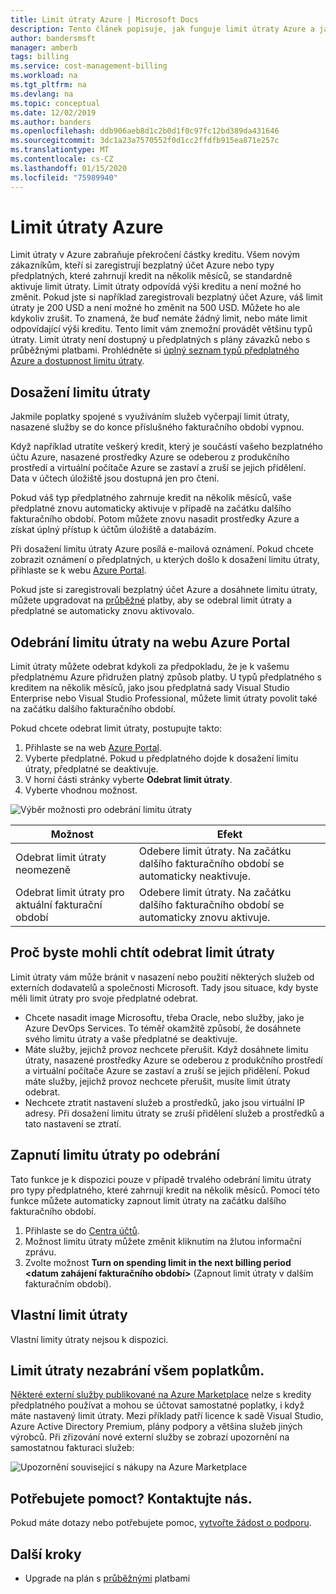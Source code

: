 ```yaml
---
title: Limit útraty Azure | Microsoft Docs
description: Tento článek popisuje, jak funguje limit útraty Azure a jak ho odebrat.
author: bandersmsft
manager: amberb
tags: billing
ms.service: cost-management-billing
ms.workload: na
ms.tgt_pltfrm: na
ms.devlang: na
ms.topic: conceptual
ms.date: 12/02/2019
ms.author: banders
ms.openlocfilehash: ddb906aeb8d1c2b0d1f0c97fc12bd389da431646
ms.sourcegitcommit: 3dc1a23a7570552f0d1cc2ffdfb915ea871e257c
ms.translationtype: MT
ms.contentlocale: cs-CZ
ms.lasthandoff: 01/15/2020
ms.locfileid: "75989940"
---
```

# <a name="azure-spending-limit"></a>Limit útraty Azure

Limit útraty v Azure zabraňuje překročení částky kreditu. Všem novým zákazníkům, kteří si zaregistrují bezplatný účet Azure nebo typy předplatných, které zahrnují kredit na několik měsíců, se standardně aktivuje limit útraty. Limit útraty odpovídá výši kreditu a není možné ho změnit. Pokud jste si například zaregistrovali bezplatný účet Azure, váš limit útraty je 200 USD a není možné ho změnit na 500 USD. Můžete ho ale kdykoliv zrušit. To znamená, že buď nemáte žádný limit, nebo máte limit odpovídající výši kreditu. Tento limit vám znemožní provádět většinu typů útraty. Limit útraty není dostupný u předplatných s plány závazků nebo s průběžnými platbami. Prohlédněte si [úplný seznam typů předplatného Azure a dostupnost limitu útraty](https://azure.microsoft.com/support/legal/offer-details/).

## <a name="reaching-a-spending-limit"></a>Dosažení limitu útraty

Jakmile poplatky spojené s využíváním služeb vyčerpají limit útraty, nasazené služby se do konce příslušného fakturačního období vypnou.

Když například utratíte veškerý kredit, který je součástí vašeho bezplatného účtu Azure, nasazené prostředky Azure se odeberou z produkčního prostředí a virtuální počítače Azure se zastaví a zruší se jejich přidělení. Data v účtech úložiště jsou dostupná jen pro čtení.

Pokud váš typ předplatného zahrnuje kredit na několik měsíců, vaše předplatné znovu automaticky aktivuje v případě na začátku dalšího fakturačního období. Potom můžete znovu nasadit prostředky Azure a získat úplný přístup k účtům úložiště a databázím.

Při dosažení limitu útraty Azure posílá e-mailová oznámení. Pokud chcete zobrazit oznámení o předplatných, u kterých došlo k dosažení limitu útraty, přihlaste se k webu [Azure Portal](https://portal.azure.com/#blade/Microsoft_Azure_Billing/SubscriptionsBlade).

Pokud jste si zaregistrovali bezplatný účet Azure a dosáhnete limitu útraty, můžete upgradovat na [průběžné](upgrade-azure-subscription.md) platby, aby se odebral limit útraty a předplatné se automaticky znovu aktivovalo.

<a id="remove"></a>

## <a name="remove-the-spending-limit-in-azure-portal"></a>Odebrání limitu útraty na webu Azure Portal

Limit útraty můžete odebrat kdykoli za předpokladu, že je k vašemu předplatnému Azure přidružen platný způsob platby. U typů předplatného s kreditem na několik měsíců, jako jsou předplatná sady Visual Studio Enterprise nebo Visual Studio Professional, můžete limit útraty povolit také na začátku dalšího fakturačního období.

Pokud chcete odebrat limit útraty, postupujte takto:

1. Přihlaste se na web [Azure Portal](https://portal.azure.com/#blade/Microsoft_Azure_Billing/SubscriptionsBlade).
1. Vyberte předplatné. Pokud u předplatného dojde k dosažení limitu útraty, předplatné se deaktivuje.
1. V horní části stránky vyberte **Odebrat limit útraty**.
1. Vyberte vhodnou možnost.

![Výběr možnosti pro odebrání limitu útraty](./media/spending-limit/remove-spending-limit01.png)

| Možnost | Efekt |
| --- | --- |
| Odebrat limit útraty neomezeně | Odebere limit útraty. Na začátku dalšího fakturačního období se automaticky neaktivuje. |
| Odebrat limit útraty pro aktuální fakturační období | Odebere limit útraty. Na začátku dalšího fakturačního období se automaticky znovu aktivuje. |

## <a name="why-you-might-want-to-remove-the-spending-limit"></a>Proč byste mohli chtít odebrat limit útraty

Limit útraty vám může bránit v nasazení nebo použití některých služeb od externích dodavatelů a společnosti Microsoft. Tady jsou situace, kdy byste měli limit útraty pro svoje předplatné odebrat.

-  Chcete nasadit image Microsoftu, třeba Oracle, nebo služby, jako je Azure DevOps Services. To téměř okamžitě způsobí, že dosáhnete svého limitu útraty a vaše předplatné se deaktivuje.
- Máte služby, jejichž provoz nechcete přerušit. Když dosáhnete limitu útraty, nasazené prostředky Azure se odeberou z produkčního prostředí a virtuální počítače Azure se zastaví a zruší se jejich přidělení. Pokud máte služby, jejichž provoz nechcete přerušit, musíte limit útraty odebrat.
- Nechcete ztratit nastavení služeb a prostředků, jako jsou virtuální IP adresy. Při dosažení limitu útraty se zruší přidělení služeb a prostředků a tato nastavení se ztratí.

## <a name="turn-on-the-spending-limit-after-removing"></a>Zapnutí limitu útraty po odebrání

Tato funkce je k dispozici pouze v případě trvalého odebrání limitu útraty pro typy předplatného, které zahrnují kredit na několik měsíců. Pomocí této funkce můžete automaticky zapnout limit útraty na začátku dalšího fakturačního období.

1. Přihlaste se do [Centra účtů](https://account.windowsazure.com/Subscriptions).
1. Možnost limitu útraty můžete změnit kliknutím na žlutou informační zprávu.
1. Zvolte možnost **Turn on spending limit in the next billing period \<datum zahájení fakturačního období\>** (Zapnout limit útraty v dalším fakturačním období).

## <a name="custom-spending-limit"></a>Vlastní limit útraty

Vlastní limity útraty nejsou k dispozici.

## <a name="a-spending-limit-doesnt-prevent-all-charges"></a>Limit útraty nezabrání všem poplatkům.

[Některé externí služby publikované na Azure Marketplace](../understand/understand-azure-marketplace-charges.md) nelze s kredity předplatného používat a mohou se účtovat samostatné poplatky, i když máte nastavený limit útraty. Mezi příklady patří licence k sadě Visual Studio, Azure Active Directory Premium, plány podpory a většina služeb jiných výrobců. Při zřizování nové externí služby se zobrazí upozornění na samostatnou fakturaci služeb:

![Upozornění související s nákupy na Azure Marketplace](./media/spending-limit/marketplace-warning01.png)

## <a name="need-help-contact-us"></a>Potřebujete pomoct? Kontaktujte nás.

Pokud máte dotazy nebo potřebujete pomoc, [vytvořte žádost o podporu](https://go.microsoft.com/fwlink/?linkid=2083458).

## <a name="next-steps"></a>Další kroky
- Upgrade na plán s [průběžnými](upgrade-azure-subscription.md) platbami
